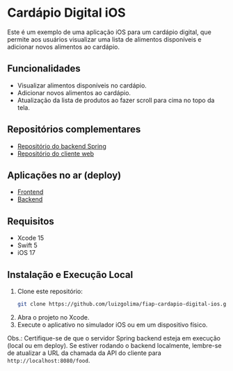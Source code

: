 # Cardápio Digital iOS

Este é um exemplo de uma aplicação iOS para um cardápio digital, que permite aos usuários visualizar uma lista de alimentos disponíveis e adicionar novos alimentos ao cardápio.

## Funcionalidades

- Visualizar alimentos disponíveis no cardápio.
- Adicionar novos alimentos ao cardápio.
- Atualização da lista de produtos ao fazer scroll para cima no topo da tela.

## Repositórios complementares

- [Repositório do backend Spring](https://github.com/luizgolima/fiap-cardapio-digital-server)
- [Repositório do cliente web](https://github.com/luizgolima/fiap-cardapio-digital-client)

## Aplicações no ar (deploy)
- [Frontend](https://fiap-cardapio-digital-client.onrender.com)
- [Backend](https://fiap-cardapio-digital-server.onrender.com/food)

## Requisitos

- Xcode 15
- Swift 5
- iOS 17

## Instalação e Execução Local

1. Clone este repositório:
   ```bash
   git clone https://github.com/luizgolima/fiap-cardapio-digital-ios.git
   ```
2. Abra o projeto no Xcode.
3. Execute o aplicativo no simulador iOS ou em um dispositivo físico.

Obs.: Certifique-se de que o servidor Spring backend esteja em execução (local ou em deploy). Se estiver rodando o backend localmente, lembre-se de atualizar a URL da chamada da API do cliente para `http://localhost:8080/food`.

